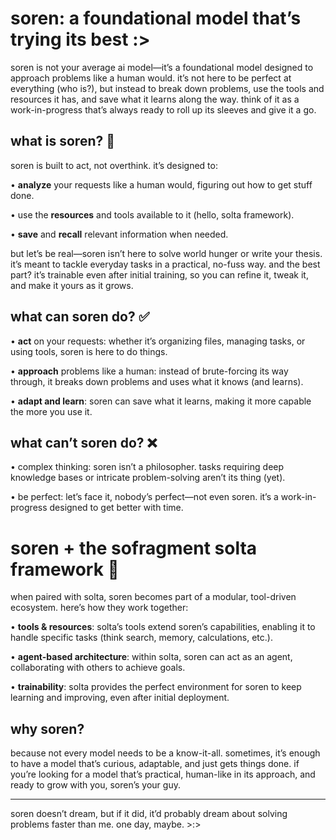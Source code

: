 # soren: a foundational model that’s trying its best :>

soren is not your average ai model—it’s a foundational model designed to approach problems like a human would. it’s not here to be perfect at everything (who is?), but instead to break down problems, use the tools and resources it has, and save what it learns along the way. think of it as a work-in-progress that’s always ready to roll up its sleeves and give it a go.

## what is soren? 🤔

soren is built to act, not overthink. it’s designed to:

• **analyze** your requests like a human would, figuring out how to get stuff done.
 
• use the **resources** and tools available to it (hello, solta framework).
 
• **save** and **recall** relevant information when needed.

but let’s be real—soren isn’t here to solve world hunger or write your thesis. it’s meant to tackle everyday tasks in a practical, no-fuss way. and the best part? it’s trainable even after initial training, so you can refine it, tweak it, and make it yours as it grows.

## what can soren do? ✅

• **act** on your requests: whether it’s organizing files, managing tasks, or using tools, soren is here to do things.
 
• **approach** problems like a human: instead of brute-forcing its way through, it breaks down problems and uses what it knows (and learns).
 
• **adapt and learn**: soren can save what it learns, making it more capable the more you use it.

## what can’t soren do? ❌

• complex thinking: soren isn’t a philosopher. tasks requiring deep knowledge bases or intricate problem-solving aren’t its thing (yet).
 
• be perfect: let’s face it, nobody’s perfect—not even soren. it’s a work-in-progress designed to get better with time.

# soren + the sofragment solta framework 🚀

when paired with solta, soren becomes part of a modular, tool-driven ecosystem. here’s how they work together:

• **tools & resources**: solta’s tools extend soren’s capabilities, enabling it to handle specific tasks (think search, memory, calculations, etc.).
 
• **agent-based architecture**: within solta, soren can act as an agent, collaborating with others to achieve goals.
 
• **trainability**: solta provides the perfect environment for soren to keep learning and improving, even after initial deployment.
 

## why soren?

because not every model needs to be a know-it-all. sometimes, it’s enough to have a model that’s curious, adaptable, and just gets things done. if you’re looking for a model that’s practical, human-like in its approach, and ready to grow with you, soren’s your guy.

---
soren doesn’t dream, but if it did, it’d probably dream about solving problems faster than me. one day, maybe. >:>
